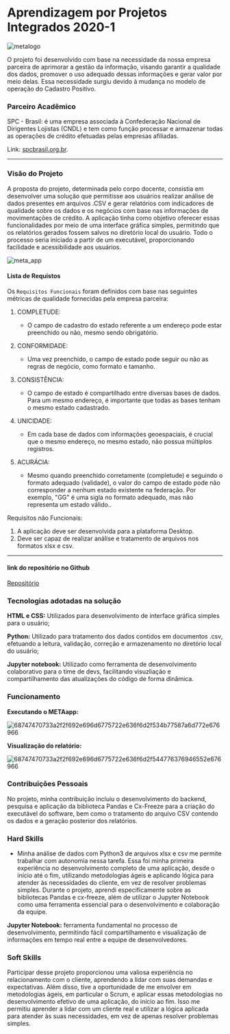 # Aprendizagem por Projetos Integrados 2020-1
![metalogo](https://user-images.githubusercontent.com/54710426/143992128-c328db19-8d3d-4540-9356-c94ba34203ac.PNG)

O projeto foi desenvolvido com base na necessidade da nossa empresa parceira de aprimorar a gestão da informação, visando garantir a qualidade dos dados, promover o uso adequado dessas informações e gerar valor por meio delas. Essa necessidade surgiu devido à mudança no modelo de operação do Cadastro Positivo.

### Parceiro Acadêmico
SPC - Brasil: é uma empresa associada à Confederação Nacional de Dirigentes Lojistas (CNDL) e tem como função processar e armazenar todas as operações de crédito efetuadas pelas empresas afiliadas.

Link: [spcbrasil.org.br](https://www.spcbrasil.org.br/).

***

### Visão do Projeto
A proposta do projeto, determinada pelo corpo docente, consistia em desenvolver uma solução que permitisse aos usuários realizar análise de dados presentes em arquivos .CSV e gerar relatórios com indicadores de qualidade sobre os dados e os negócios com base nas informações de movimentações de crédito. A aplicação tinha como objetivo oferecer essas funcionalidades por meio de uma interface gráfica simples, permitindo que os relatórios gerados fossem salvos no diretório local do usuário. Todo o processo seria iniciado a partir de um executável, proporcionando facilidade e acessibilidade aos usuários.

![meta_app](https://user-images.githubusercontent.com/54710426/143992026-1d2d6a81-16cf-4d4e-8011-143ae8552221.png)


#### Lista de Requistos 
Os `Requisitos Funcionais` foram definidos com base nas seguintes métricas de qualidade fornecidas pela empresa parceira:

1. COMPLETUDE:
    - O campo de cadastro do estado referente a um endereço pode estar preenchido ou não, mesmo sendo obrigatório.

2. CONFORMIDADE:
    - Uma vez preenchido, o campo de estado pode seguir ou não as regras de negócio, como formato e tamanho.

3. CONSISTÊNCIA:
    - O campo de estado é compartilhado entre diversas bases de dados. Para um mesmo endereço, é importante que todas as bases tenham o mesmo estado cadastrado.

4. UNICIDADE:
    - Em cada base de dados com informações geoespaciais, é crucial que o mesmo endereço, no mesmo estado, não possua múltiplos registros.

5. ACURÁCIA:
    - Mesmo quando preenchido corretamente (completude) e seguindo o formato adequado (validade), o valor do campo de estado pode não corresponder a nenhum estado existente na federação. Por exemplo, "GG" é uma sigla no formato adequado, mas não representa um estado válido..


Requisitos não Funcionais:
1. A aplicação deve ser desenvolvida para a plataforma Desktop.
2. Deve ser capaz de realizar análise e tratamento de arquivos nos formatos xlsx e csv.

***

#### link do repositório no Github
[Repositório](https://github.com/diegosilva789/Projeto_SPC/tree/master)


### Tecnologias adotadas na solução
**HTML e CSS:** Utilizados para desenvolvimento de interface gráfica simples para o usuário;

**Python:** Utilizado para tratamento dos dados contidos em documentos .csv, efetuando a leitura, validação, correção e armazenamento no diretório local do usuário;

**Jupyter notebook:** Utilizado como ferramenta de desenvolvimento colaborativo para o time de devs, facilitando visuzliação e compartilhamento das atualizações do código de forma dinâmica.

### Funcionamento
**Executando o METAapp:**

![68747470733a2f2f692e696d6775722e636f6d2f534b77587a6d772e676966](https://user-images.githubusercontent.com/54710426/143992966-0c4c90c5-8e23-49ea-8156-73b48e029665.gif)

**Visualização do relatório:**

![68747470733a2f2f692e696d6775722e636f6d2f544776376946552e676966](https://user-images.githubusercontent.com/54710426/143992943-496fa056-c437-4778-9e15-a955d29c1372.gif)



### Contribuições Pessoais
No projeto, minha contribuição incluiu o desenvolvimento do backend, pesquisa e aplicação da biblioteca Pandas e Cx-Freeze para a criação do executável do software, bem como o tratamento do arquivo CSV contendo os dados e a geração posterior dos relatórios.

### Hard Skills

- Minha análise de dados com Python3 de arquivos xlsx e csv me permite trabalhar com autonomia nessa tarefa. Essa foi minha primeira experiência no desenvolvimento completo de uma aplicação, desde o início até o fim, utilizando metodologias ágeis e aplicando lógica para atender às necessidades do cliente, em vez de resolver problemas simples. Durante o projeto, aprendi especificamente sobre as bibliotecas Pandas e cx-freeze, além de utilizar o Jupyter Notebook como uma ferramenta essencial para o desenvolvimento e colaboração da equipe.

**Jupyter Notebook:** ferramenta fundamental no processo de desenvolvimento, permitindo fácil compartilhamento e visualização de informações em tempo real entre a equipe de desenvolvedores.

### Soft Skills

Participar desse projeto proporcionou uma valiosa experiência no relacionamento com o cliente, aprendendo a lidar com suas demandas e expectativas. Além disso, tive a oportunidade de me envolver em metodologias ágeis, em particular o Scrum, e aplicar essas metodologias no desenvolvimento efetivo de uma aplicação, do início ao fim. Isso me permitiu aprender a lidar com um cliente real e utilizar a lógica aplicada para atender às suas necessidades, em vez de apenas resolver problemas simples.
